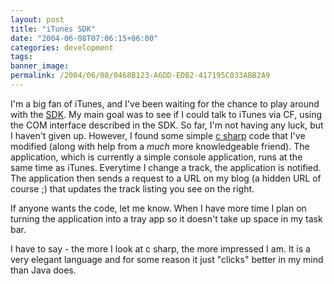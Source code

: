 ```yaml
---
layout: post
title: "iTunes SDK"
date: "2004-06-08T07:06:15+06:00"
categories: development 
tags: 
banner_image: 
permalink: /2004/06/08/0468B123-A6DD-EDB2-417195C033ABB2A9
---
```


I'm a big fan of iTunes, and I've been waiting for the chance to play around with the <a href="http://developer.apple.com/sdk/itunescomsdk.html">SDK</a>. My main goal was to see if I could talk to iTunes via CF, using the COM interface described in the SDK. So far, I'm not having any luck, but I haven't given up. However, I found some simple <a href="http://blog.andrewcarlson.org/archive/2004/05/18/239.aspx">c sharp</a> code that I've modified (along with help from a <i>much</i> more knowledgeable friend). The application, which is currently a simple console application, runs at the same time as iTunes. Everytime I change a track, the application is notified. The application then sends a request to a URL on my blog (a hidden URL of course ;) that updates the track listing you see on the right. 

If anyone wants the code, let me know. When I have more time I plan on turning the application into a tray app so it doesn't take up space in my task bar. 

I have to say - the more I look at c sharp, the more impressed I am. It is a very elegant language and for some reason it just "clicks" better in my mind than Java does.